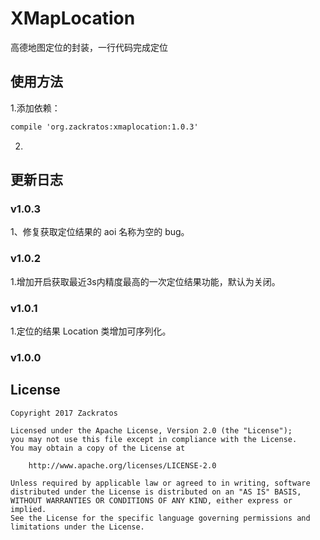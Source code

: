# XMapLocation
高德地图定位的封装，一行代码完成定位

## 使用方法

1.添加依赖：

```xml
compile 'org.zackratos:xmaplocation:1.0.3'
```

2.

## 更新日志

### v1.0.3
1、修复获取定位结果的 aoi 名称为空的 bug。

### v1.0.2

1.增加开启获取最近3s内精度最高的一次定位结果功能，默认为关闭。

### v1.0.1

1.定位的结果 Location 类增加可序列化。

### v1.0.0


## License
```
Copyright 2017 Zackratos

Licensed under the Apache License, Version 2.0 (the "License");
you may not use this file except in compliance with the License.
You may obtain a copy of the License at

    http://www.apache.org/licenses/LICENSE-2.0

Unless required by applicable law or agreed to in writing, software
distributed under the License is distributed on an "AS IS" BASIS,
WITHOUT WARRANTIES OR CONDITIONS OF ANY KIND, either express or implied.
See the License for the specific language governing permissions and
limitations under the License.
```